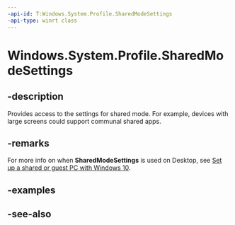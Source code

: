 ```yaml
---
-api-id: T:Windows.System.Profile.SharedModeSettings
-api-type: winrt class
---
```


<!-- Class syntax.
public class SharedModeSettings 
-->

# Windows.System.Profile.SharedModeSettings

## -description
Provides access to the settings for shared mode. For example, devices with large screens could support communal shared apps.

## -remarks
 For more info on when **SharedModeSettings** is used on Desktop, see [Set up a shared or guest PC with Windows 10](https://technet.microsoft.com/itpro/windows/manage/set-up-shared-or-guest-pc).  
 
## -examples

## -see-also

